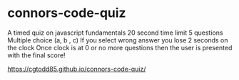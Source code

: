 # connors-code-quiz

A timed quiz on javascript fundamentals
20 second time limit
5 questions
Multiple choice (a, b , c)
If you select wrong answer you lose 2 seconds on the clock
Once clock is at 0 or no more questions then the user is presented with the final score!

https://cgtodd85.github.io/connors-code-quiz/
